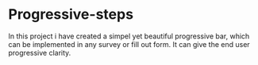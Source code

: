 # Progressive-steps
In this project i have created a simpel yet beautiful progressive bar, which can be implemented in any survey or fill out form. It can give the end user progressive clarity.
